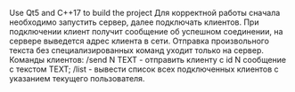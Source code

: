 Use Qt5 and C++17 to build the project
Для корректной работы сначала необходимо запустить сервер, далее подключать клиентов. 
При подключении клиент получит сообщение об успешном соединении, на сервере выведется адрес клиента в сети.
Отправка произвольного текста без специализированных команд уходит только на сервер.
Команды клиентов:
/send N TEXT - отправить клиенту с id N сообщение с текстом TEXT;
/list - вывести список всех подключенных клиентов с указанием текущего пользователя.
